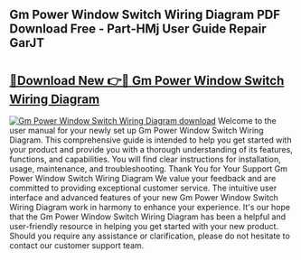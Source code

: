 ## Gm Power Window Switch Wiring Diagram PDF Download Free - Part-HMj User Guide Repair GarJT

# <h2><a href="http://dfto6pn.blite.top/?on=Gm+Power+Window+Switch+Wiring+Diagram">🔗Download New 👉🔴 Gm Power Window Switch Wiring Diagram</a></h2>

[![Gm Power Window Switch Wiring Diagram download](https://i.imgur.com/lujVjoI.png)](http://dfto6pn.blite.top/?on=Gm+Power+Window+Switch+Wiring+Diagram)
Welcome to the user manual for your newly set up Gm Power Window Switch Wiring Diagram. This comprehensive guide is intended to help you get started with your product and provide you with a thorough understanding of its features, functions, and capabilities. You will find clear instructions for installation, usage, maintenance, and troubleshooting. Thank You for Your Support Gm Power Window Switch Wiring Diagram We value your feedback and are committed to providing exceptional customer service. The intuitive user interface and advanced features of your new Gm Power Window Switch Wiring Diagram work in harmony to enhance your experience. It's our hope that the Gm Power Window Switch Wiring Diagram has been a helpful and user-friendly resource in helping you get started with your new product. Should you require any assistance or clarification, please do not hesitate to contact our customer support team.
